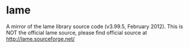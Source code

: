 # lame
A mirror of the lame library source code (v3.99.5, February 2012). This is NOT the official lame source, please find official source at http://lame.sourceforge.net/
